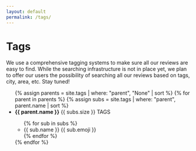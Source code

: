 ```yaml
---
layout: default
permalink: /tags/
---
```

# Tags

We use a comprehensive tagging systems to make sure all our reviews are easy to find. While the searching infrastructure is not in place yet, we plan to offer our users the possibility of searching all our reviews based on tags, city, area, etc. Stay tuned!

<ul class="list-group list-group-flush">
  {% assign parents = site.tags | where: "parent", "None" | sort %}
  {% for parent in parents %}
    {% assign subs = site.tags | where: "parent", parent.name | sort %}
    <li class="list-group-item"><b>{{ parent.name }}</b> <span class="badge bg-light text-dark">{{ subs.size }} TAGS</span></li>
    <ul class="list-subgroup">
      {% for sub in subs %}
        <li class="list-subgroup-item"><span class="place-tag badge rounded-pill bg-primary">{{ sub.name }} {{ sub.emoji }}</span></li>
      {% endfor %}
    </ul>
  {% endfor %}
</ul>
